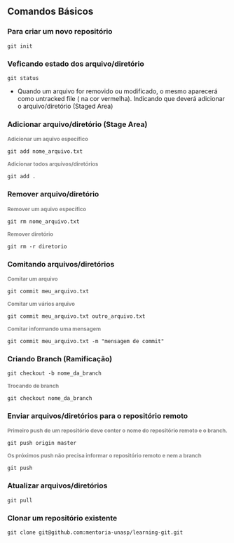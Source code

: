 ## Comandos Básicos


<h3>Para criar um novo repositório</h3>

```
git init
```
<h3>Veficando estado dos arquivo/diretório</h3>

```
git status
```
<ul>
    <li>Quando um arquivo for removido ou modificado, o mesmo aparecerá como untracked file ( na cor vermelha). Indicando que deverá adicionar o arquivo/diretório (Staged Area)
    </li>
</ul>

<h3>Adicionar arquivo/diretório (Stage Area) </h3>

<strong style="font-size:12px; color:gray;"> Adicionar um aquivo específico</strong>
```
git add nome_arquivo.txt
```
<strong style="font-size:12px; color:gray;"> Adicionar todos arquivos/diretórios</strong>
```
git add .
```

<h3>Remover arquivo/diretório</h3>

<strong style="font-size:12px; color:gray;"> Remover um aquivo específico</strong>
```
git rm nome_arquivo.txt
```
<strong style="font-size:12px; color:gray;"> Remover diretório</strong>
```
git rm -r diretorio
```
<h3>Comitando arquivos/diretórios</h3>

<strong style="font-size:12px; color:gray;"> Comitar um arquivo</strong>

```
git commit meu_arquivo.txt
```
<strong style="font-size:12px; color:gray;"> Comitar um vários arquivo</strong>

```
git commit meu_arquivo.txt outro_arquivo.txt
```
<strong style="font-size:12px; color:gray;"> Comitar informando uma mensagem</strong>

```
git commit meu_arquivo.txt -m "mensagem de commit"
```

<h3>Criando Branch (Ramificação)</h3>

```
git checkout -b nome_da_branch
```
<strong style="font-size:12px; color:gray;"> Trocando de branch</strong>

```
git checkout nome_da_branch
```

<h3>Enviar arquivos/diretórios para o repositório remoto</h5>

<strong style="font-size:12px; color:gray;">  Primeiro push de um repositório deve conter o nome do repositório remoto e o branch.</strong>

```
git push origin master
```

<strong style="font-size:12px; color:gray;">Os próximos push não precisa informar o repositório remoto e nem a branch</strong>

```
git push
```

<h3>Atualizar arquivos/diretórios</h3>


```
git pull 
```


<h3>Clonar um repositório existente</h3>

```
git clone git@github.com:mentoria-unasp/learning-git.git
```